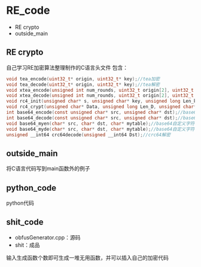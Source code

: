 # RE_code

- RE crypto
- outside_main

## RE crypto


自己学习RE加密算法整理制作的C语言头文件
包含：
```c
void tea_encode(uint32_t* origin, uint32_t* key);//tea加密
void tea_decode(uint32_t* origin, uint32_t* key);//tea解密
void xtea_encode(unsigned int num_rounds, uint32_t origin[2], uint32_t const key[4]);//xxtea加密
void xtea_decode(unsigned int num_rounds, uint32_t origin[2], uint32_t const key[4]);//xxtea解密
void rc4_init(unsigned char* s, unsigned char* key, unsigned long Len_k); //rc4初始化函数
void rc4_crypt(unsigned char* Data, unsigned long Len_D, unsigned char* key, unsigned long Len_k);//rc4加解密函数
int base64_encode(const unsigned char* src, unsigned char* dst);//base64加密
int base64_decode(const unsigned char* src, unsigned char* dst);//base64解密
void base64_myen(char* src, char* dst, char* mytable);//base64自定义字符表加密
void base64_myde(char* src, char* dst, char* mytable);//base64自定义字符表解密
unsigned __int64 crc64decode(unsigned __int64 Dst);//crc64解密
```



## outside_main

将C语言代码写到main函数外的例子

## python_code

python代码

## shit_code

- obfusGenerator.cpp：源码
- shit：成品

输入生成函数个数即可生成一堆无用函数，并可以插入自己的加密代码


